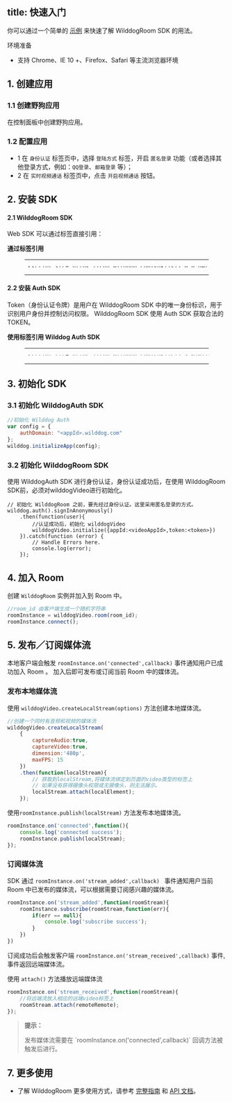 
title: 快速入门
---

你可以通过一个简单的 [示例](https://github.com/WildDogTeam/video-demo-web-conference/archive/master.zip) 来快速了解 WilddogRoom SDK 的用法。


<div class="env">
    <p class="env-title">环境准备</p>
    <ul>
        <li>支持 Chrome、IE 10 +、Firefox、Safari 等主流浏览器环境</li>
    </ul>
</div>

## 1. 创建应用

### 1.1 创建野狗应用
在控制面板中创建野狗应用。

### 1.2 配置应用

- 1 在 `身份认证` 标签页中，选择 `登陆方式` 标签，开启 `匿名登录` 功能（或者选择其他登录方式，例如：`QQ登录`、`邮箱登录` 等）；
- 2 在 `实时视频通话` 标签页中，点击 `开启视频通话` 按钮。

## 2. 安装 SDK

#### 2.1 WilddogRoom SDK

Web SDK 可以通过标签直接引用：

**通过标签引用**

<figure class="highlight html"><table style='line-height:0.1'><tbody><tr><td class="code"><pre><div class="line"><span class="tag">&lt;<span class="name">script</span> <span class="attr">src</span>=<span class="string">&quot;<span>ht</span>tps://cdn.wilddog.com/sdk/js/<span class="room_web_v">2.0.0.beta</span>/wilddog-video-room.js&quot;</span>&gt;</span><span class="undefined"></span><span class="tag">&lt;/<span class="name">script</span>&gt;</span></div></pre></td></tr></tbody></table></figure>

#### 2.2 安装 Auth SDK

Token（身份认证令牌）是用户在 WilddogRoom SDK 中的唯一身份标识，用于识别用户身份并控制访问权限。
WilddogRoom SDK 使用 Auth SDK 获取合法的 TOKEN。

**使用标签引用 Wilddog Auth SDK**
<figure class="highlight html"><table style='line-height:0.1'><tbody><tr><td class="code"><pre><div class="line"><span class="tag">&lt;<span class="name">script</span> <span class="attr">src</span>=<span class="string">&quot;<span>ht</span>tps://cdn.wilddog.com/sdk/js/<span class="sync_web_v">2.5.6</span>/wilddog-auth.js&quot;</span>&gt;</span><span class="undefined"></span><span class="tag">&lt;/<span class="name">script</span>&gt;</span></div></pre><br></td></tr></tbody></table></figure>


## 3. 初始化 SDK

### 3.1 初始化 WilddogAuth SDK

```javascript
//初始化 Wilddog Auth
var config = {
    authDomain: "<appId>.wilddog.com"
};
wilddog.initializeApp(config);
```

### 3.2 初始化 WilddogRoom SDK

使用 WilddogAuth SDK 进行身份认证，身份认证成功后，在使用 WilddogRoom SDK前，必须对wilddogVideo进行初始化。

```javascripte
// 初始化 WilddogRoom 之前，要先经过身份认证。这里采用匿名登录的方式。
wilddog.auth().signInAnonymously()
    .then(function(user){
        //认证成功后，初始化 wilddogVideo
        wilddogVideo.initialize({appId:<videoAppId>,token:<token>})
    }).catch(function (error) {
        // Handle Errors here.
        console.log(error);
    });
```

## 4. 加入 Room

创建 `WilddogRoom` 实例并加入到 Room 中。

```javascript
//room_id 由客户端生成一个随机字符串
roomInstance = wilddogVideo.room(room_id);
roomInstance.connect();
```

## 5. 发布／订阅媒体流
本地客户端会触发 `roomInstance.on('connected',callback)` 事件通知用户已成功加入 Room 。
加入后即可发布或订阅当前 Room 中的媒体流。

### 发布本地媒体流
使用 `wilddogVideo.createLocalStream(options)` 方法创建本地媒体流。

```javascript
//创建一个同时有音频和视频的媒体流
wilddogVideo.createLocalStream(
    {
        captureAudio:true,
        captureVideo:true,
        dimension:'480p',
        maxFPS: 15
    })
    .then(function(localStream){
        // 获取到localStream,将媒体流绑定到页面的video类型的标签上
        // 如果没有获得摄像头权限或无摄像头，则无法展示。
        localStream.attach(localElement);
    });
```

使用`roomInstance.publish(localStream)` 方法发布本地媒体流。

```javascript
roomInstance.on('connected',function(){
    console.log('connected success');
    roomInstance.publish(localStream);
});
```
### 订阅媒体流
SDK 通过 `roomInstance.on('stream_added',callback) ` 事件通知用户当前 Room 中已发布的媒体流，可以根据需要订阅感兴趣的媒体流。

```javascript
roomInstance.on('stream_added',function(roomStream){
    roomInstance.subscribe(roomStream,function(err){
        if(err == null){
            console.log('subscribe success');
        }
    })
})
```
订阅成功后会触发客户端 `roomInstance.on('stream_received',callback)` 事件,事件返回远端媒体流。

使用 `attach()` 方法播放远端媒体流

```javascript
roomInstance.on('stream_received',function(roomStream){
    //将远端流放入相应的远端video标签上
    roomStream.attach(remoteRemote);
});
```

<blockquote class="notice">
  <p><strong>提示：</strong></p>
 发布媒体流需要在 `roomInstance.on('connected',callback)` 回调方法被触发后进行。
</blockquote>


## 7. 更多使用

- 了解 WilddogRoom 更多使用方式，请参考 [完整指南](/conference/Web/guide/1-installSDK.html) 和 [API 文档](/conference/Web/api/wilddogVideoInitializer.html)。
